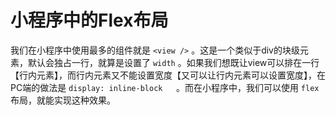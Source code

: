 # 小程序中的Flex布局

我们在小程序中使用最多的组件就是 `<view />` 。这是一个类似于div的块级元素，默认会独占一行，就算是设置了 `width` 。如果我们想既让view可以排在一行【行内元素】，而行内元素又不能设置宽度【又可以让行内元素可以设置宽度】，在PC端的做法是 `display: inline-block	`。而在小程序中，我们可以使用 `flex` 布局，就能实现这种效果。